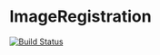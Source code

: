 # ImageRegistration

[![Build Status](https://travis-ci.org/Genometric/ImageRegistration.svg?branch=master)](https://travis-ci.org/Genometric/ImageRegistration)
